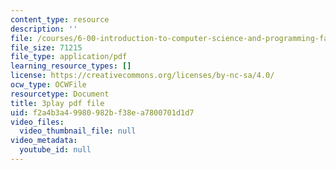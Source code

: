 ```yaml
---
content_type: resource
description: ''
file: /courses/6-00-introduction-to-computer-science-and-programming-fall-2008/f2a4b3a49980982bf38ea7800701d1d7_Pij6J0HsYFA.pdf
file_size: 71215
file_type: application/pdf
learning_resource_types: []
license: https://creativecommons.org/licenses/by-nc-sa/4.0/
ocw_type: OCWFile
resourcetype: Document
title: 3play pdf file
uid: f2a4b3a4-9980-982b-f38e-a7800701d1d7
video_files:
  video_thumbnail_file: null
video_metadata:
  youtube_id: null
---
```

